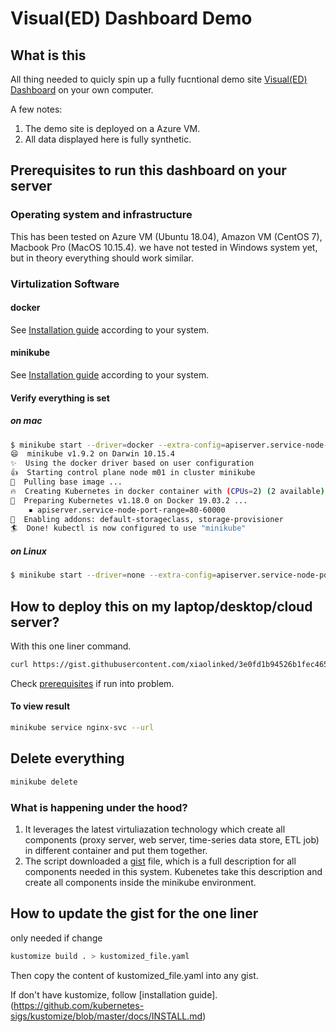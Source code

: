 # Visual(ED) Dashboard Demo

## What is this

All thing needed to quicly spin up a fully fucntional demo site [Visual(ED) Dashboard](http://demo.visualed.org/) on your own computer.

A few notes:

1. The demo site is deployed on a Azure VM.
2. All data displayed here is fully synthetic.

## Prerequisites to run this dashboard on your server

### Operating system and infrastructure

This has been tested on Azure VM (Ubuntu 18.04), Amazon VM (CentOS 7), Macbook Pro (MacOS 10.15.4). we have not tested in Windows system yet, but in theory everything should work similar.

### Virtulization Software

#### docker

See [Installation guide](https://docs.docker.com/get-docker/) according to your system.

#### minikube

See [Installation guide](https://kubernetes.io/docs/tasks/tools/install-minikube/) according to your system.

#### Verify everything is set

##### on mac

```bash
$ minikube start --driver=docker --extra-config=apiserver.service-node-port-range=80-60000
😄  minikube v1.9.2 on Darwin 10.15.4
✨  Using the docker driver based on user configuration
👍  Starting control plane node m01 in cluster minikube
🚜  Pulling base image ...
🔥  Creating Kubernetes in docker container with (CPUs=2) (2 available), Memory=3890MB (3938MB available) ...
🐳  Preparing Kubernetes v1.18.0 on Docker 19.03.2 ...
    ▪ apiserver.service-node-port-range=80-60000
🌟  Enabling addons: default-storageclass, storage-provisioner
🏄  Done! kubectl is now configured to use "minikube"
```

##### on Linux

```bash
$ minikube start --driver=none --extra-config=apiserver.service-node-port-range=80-60000
```

## How to deploy this on my laptop/desktop/cloud server?

With this one liner command.

```bash
curl https://gist.githubusercontent.com/xiaolinked/3e0fd1b94526b1fec465e11c492d097d/raw/kustomized_file.yaml | kubectl apply -f -
```

Check [prerequisites](#Prerequisites) if run into problem.

#### To view result

```bash
minikube service nginx-svc --url
```

## Delete everything

```bash
minikube delete
```

### What is happening under the hood?

1. It leverages the latest virtuliazation technology which create all components (proxy server, web server, time-series data store, ETL job) in different container and put them together.
2. The script downloaded a [gist](https://gist.githubusercontent.com/xiaolinked/3e0fd1b94526b1fec465e11c492d097d/raw/kustomized_file.yaml) file, which is a full description for all components needed in this system. Kubenetes take this description and create all components inside the minikube environment.

## How to update the gist for the one liner

only needed if change

```bash
kustomize build . > kustomized_file.yaml
```

Then copy the content of kustomized_file.yaml into any gist.

If don't have kustomize, follow [installation guide].(https://github.com/kubernetes-sigs/kustomize/blob/master/docs/INSTALL.md)
